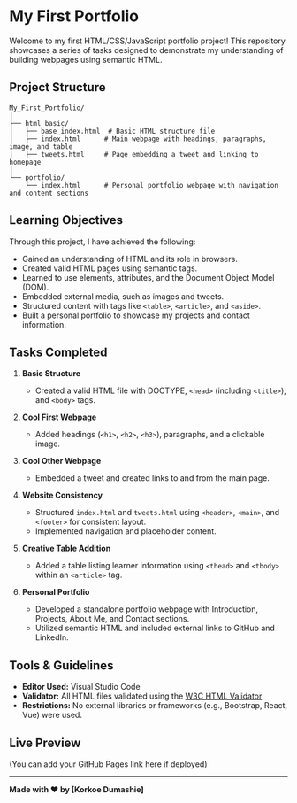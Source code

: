 # My First Portfolio

Welcome to my first HTML/CSS/JavaScript portfolio project! This repository showcases a series of tasks designed to demonstrate my understanding of building webpages using semantic HTML.

## Project Structure

```
My_First_Portfolio/
│
├── html_basic/
│   ├── base_index.html  # Basic HTML structure file
│   ├── index.html      # Main webpage with headings, paragraphs, image, and table
│   ├── tweets.html     # Page embedding a tweet and linking to homepage
│
└── portfolio/
    └── index.html      # Personal portfolio webpage with navigation and content sections
```

## Learning Objectives

Through this project, I have achieved the following:

- Gained an understanding of HTML and its role in browsers.
- Created valid HTML pages using semantic tags.
- Learned to use elements, attributes, and the Document Object Model (DOM).
- Embedded external media, such as images and tweets.
- Structured content with tags like `<table>`, `<article>`, and `<aside>`.
- Built a personal portfolio to showcase my projects and contact information.

## Tasks Completed

1. **Basic Structure**
   - Created a valid HTML file with DOCTYPE, `<head>` (including `<title>`), and `<body>` tags.

2. **Cool First Webpage**
   - Added headings (`<h1>`, `<h2>`, `<h3>`), paragraphs, and a clickable image.

3. **Cool Other Webpage**
   - Embedded a tweet and created links to and from the main page.

4. **Website Consistency**
   - Structured `index.html` and `tweets.html` using `<header>`, `<main>`, and `<footer>` for consistent layout.
   - Implemented navigation and placeholder content.

5. **Creative Table Addition**
   - Added a table listing learner information using `<thead>` and `<tbody>` within an `<article>` tag.

6. **Personal Portfolio**
   - Developed a standalone portfolio webpage with Introduction, Projects, About Me, and Contact sections.
   - Utilized semantic HTML and included external links to GitHub and LinkedIn.

## Tools & Guidelines

- **Editor Used:** Visual Studio Code
- **Validator:** All HTML files validated using the [W3C HTML Validator](https://validator.w3.org/)
- **Restrictions:** No external libraries or frameworks (e.g., Bootstrap, React, Vue) were used.

## Live Preview

(You can add your GitHub Pages link here if deployed)

---

**Made with ❤️ by [Korkoe Dumashie]**